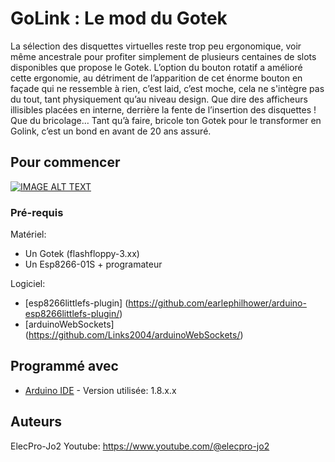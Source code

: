 # GoLink : Le mod du Gotek

La sélection des disquettes virtuelles reste trop peu ergonomique, voir même ancestrale pour profiter simplement de plusieurs centaines de slots disponibles que propose le Gotek.
L’option du bouton rotatif a amélioré cette ergonomie, au détriment de l’apparition de cet énorme bouton en façade qui ne ressemble à rien, c’est laid, c’est moche, cela ne s'intègre pas du tout, tant physiquement qu’au niveau design.
Que dire des afficheurs illisibles placées en interne, derrière la fente de l’insertion des disquettes !
Que du bricolage…
Tant qu’à faire, bricole ton Gotek pour le transformer en Golink, c’est un bond en avant de 20 ans assuré.

## Pour commencer

[![IMAGE ALT TEXT](https://i.ytimg.com/vi/XiMLVw-l6fE/maxresdefault.jpg)](http://www.youtube.com/watch?v=XiMLVw-l6fE "GoLink")

### Pré-requis

Matériel:

- Un Gotek (flashfloppy-3.xx)
- Un Esp8266-01S + programateur

Logiciel:

* [esp8266littlefs-plugin] (https://github.com/earlephilhower/arduino-esp8266littlefs-plugin/)
* [arduinoWebSockets] (https://github.com/Links2004/arduinoWebSockets/)


## Programmé avec

* [Arduino IDE](https://www.arduino.cc/) - Version utilisée: 1.8.x.x


## Auteurs

ElecPro-Jo2
Youtube: https://www.youtube.com/@elecpro-jo2
